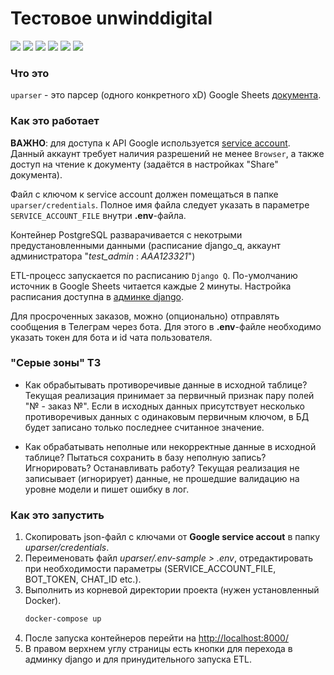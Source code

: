 # Тестовое unwinddigital

![](https://img.shields.io/badge/python-3.11-blue)
![](https://img.shields.io/badge/Django-4.1-green)
![](https://img.shields.io/badge/pandas-1.5-red)
![](https://img.shields.io/badge/PostgreSQL-15-orange)
![](https://img.shields.io/badge/Bootstrap-5-blueviolet)
![](https://img.shields.io/badge/datatables-1.13-blue)

### Что это

`uparser` - это парсер (одного конкретного xD) Google Sheets [документа](https://docs.google.com/spreadsheets/d/1dYz1KijuuQvToFfdh2-1OpTdVLpfdCQ8z5mnrMZ0VoI/edit#gid=0). 

### Как это работает

**ВАЖНО**: для доступа к API Google используется [service account](https://cloud.google.com/iam/docs/service-account-overview). Данный аккаунт требует наличия разрешений не менее `Browser`, а также доступ на чтение к документу (задаётся в настройках "Share" документа).

Файл с ключом к service account должен помещаться в папке `uparser/credentials`. Полное имя файла следует указать в параметре `SERVICE_ACCOUNT_FILE` внутри **.env**-файла.

Контейнер PostgreSQL разварачивается с некотрыми предустановленными данными (расписание django_q, аккаунт администратора "_test_admin_ : _AAA123321_")

ETL-процесс запускается по расписанию `Django Q`. По-умолчанию источник в Google Sheets читается каждые 2 минуты.
Настройка расписания доступна в [админке django](http://localhost:8000/admin/django_q/).

Для просроченных заказов, можно (опционально) отправлять сообщения в Телеграм через бота. Для этого в **.env**-файле необходимо указать токен для бота и id чата пользователя.

### "Серые зоны" ТЗ

- Как обрабытывать противоречивые данные в исходной таблице? 
Текущая реализация принимает за первичный признак пару полей "№ - заказ №". Если в исходных данных присутствует несколько противоречивых данных с одинаковым первичным ключом, в БД будет записано только последнее считанное значение.

- Как обрабатывать неполные или некорректные данные в исходной таблице?
Пытаться сохранить в базу неполную запись? Игнорировать? Останавливать работу?
Текущая реализация не записывает (игнорирует) данные, не прошедшие валидацию на уровне модели и пишет ошибку в лог.

### Как это запустить

1. Скопировать json-файл с ключами от **Google service accout** в папку _uparser/credentials_.
2. Переименовать файл _uparser/.env-sample > .env_, отредактировать при необходимости параметры (SERVICE_ACCOUNT_FILE, BOT_TOKEN, CHAT_ID etc.).
3. Выполнить из корневой директории проекта (нужен установленный Docker).
    ```bash
    docker-compose up
    ``` 
4. После запуска контейнеров перейти на [http://localhost:8000/](http://localhost:8000/)
5. В правом верхнем углу страницы есть кнопки для перехода в админку django и для принудительного запуска ETL.
